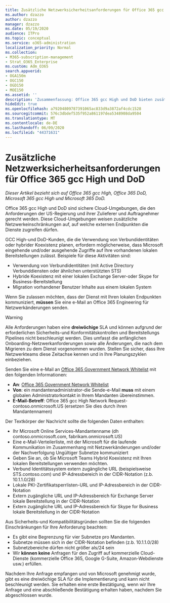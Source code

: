 ```yaml
---
title: Zusätzliche Netzwerksicherheitsanforderungen für Office 365 gcc High und DoD
ms.author: dzazzo
author: dzazzo
manager: dzazzo
ms.date: 05/19/2020
audience: ITPro
ms.topic: conceptual
ms.service: o365-administration
localization_priority: Normal
ms.collection:
- M365-subscription-management
- Strat_O365_Enterprise
ms.custom: Adm_O365
search.appverid:
- OGA150m
- OGC150
- OGD150
- MOE150
ms.assetid: ''
description: 'Zusammenfassung: Office 365 gcc High und DoD bieten zusätzliche Netzwerksicherheitsanforderungen'
hideEdit: true
ms.openlocfilehash: a79204809787391065ac833d9a3872af4cdc1528
ms.sourcegitcommit: 576c3dbdef535f952a861197dea5348908da9504
ms.translationtype: MT
ms.contentlocale: de-DE
ms.lasthandoff: 06/09/2020
ms.locfileid: "44371631"
---
```

# <a name="additional-network-security-requirements-for-office-365-gcc-high-and-dod"></a>Zusätzliche Netzwerksicherheitsanforderungen für Office 365 gcc High und DoD

*Dieser Artikel bezieht sich auf Office 365 gcc High, Office 365 DoD, Microsoft 365 gcc High und Microsoft 365 DoD.*

Office 365 gcc High und DoD sind sichere Cloud-Umgebungen, die den Anforderungen der US-Regierung und ihrer Zulieferer und Auftragnehmer gerecht werden.  Diese Cloud-Umgebungen weisen zusätzliche Netzwerkeinschränkungen auf, auf welche externen Endpunkten die Dienste zugreifen dürfen.

GCC High-und DoD-Kunden, die die Verwendung von Verbundidentitäten oder hybrider Koexistenz planen, erfordern möglicherweise, dass Microsoft eingehende und/oder ausgehende Zugriffe auf Ihre vorhandenen lokalen Bereitstellungen zulässt.  Beispiele für diese Aktivitäten sind:

* Verwendung von Verbundidentitäten (mit Active Directory Verbunddiensten oder ähnlichen unterstützten STS)
* Hybride Koexistenz mit einer lokalen Exchange Server-oder Skype for Business-Bereitstellung
* Migration vorhandener Benutzer Inhalte aus einem lokalen System

Wenn Sie zulassen möchten, dass der Dienst mit Ihren lokalen Endpunkten kommuniziert, **müssen** Sie eine e-Mail an Office 365 Engineering für Netzwerkänderungen senden.

> [!WARNING]
> Alle Anforderungen haben eine **dreiwöchige** SLA und können aufgrund der erforderlichen Sicherheits-und Konformitätskontrollen und Bereitstellungs Pipelines nicht beschleunigt werden.  Dies umfasst die anfänglichen Onboarding-Netzwerkanforderungen sowie alle Änderungen, die nach dem Migrieren zu dem Dienst vorgenommen wurden.  Stellen Sie sicher, dass Ihre Netzwerkteams diese Zeitachse kennen und in Ihre Planungszyklen einbeziehen.

Senden Sie eine e-Mail an [Office 365 Government Network Whitelist](mailto:o365gwlt@microsoft.com) mit den folgenden Informationen:

* **An**: [Office 365 Government Network Whitelist](mailto:o365gwlt@microsoft.com)
* **Von**: ein mandantenadministrator-die Sende-e-Mail **muss** mit einem globalen Administratorkontakt in Ihrem Mandanten übereinstimmen.
* **E-Mail-Betreff**: Office 365 gcc High Network Request-contoso.onmicrosoft.US (ersetzen Sie dies durch ihren Mandantennamen)

Der Textkörper der Nachricht sollte die folgenden Daten enthalten:

* Ihr Microsoft Online Services-Mandantenname (dh contoso.onmicrosoft.com, fabrikam.onmicrosoft.US)
* Eine e-Mail-Verteilerliste, mit der Microsoft für die laufende Kommunikation im Zusammenhang mit Netzwerkänderungen und/oder der Nachverfolgung Ungültiger Subnetze kommuniziert
* Geben Sie an, ob Sie Microsoft Teams Hybrid Koexistenz mit Ihren lokalen Bereitstellungen verwenden möchten.
* Verbund Identitätssystem extern zugängliche URL (beispielsweise STS.contoso.com) und IP-Adressbereich in der CIDR-Notation (z.b. 10.1.1.0/28)
* Lokale PKI-Zertifikatsperrlisten-URL und IP-Adressbereich in der CIDR-Notation
* Extern zugängliche URL und IP-Adressbereich für Exchange Server lokale Bereitstellung in der CIDR-Notation
* Extern zugängliche URL und IP-Adressbereich für Skype for Business lokale Bereitstellung in der CIDR-Notation

Aus Sicherheits-und Kompatibilitätsgründen sollten Sie die folgenden Einschränkungen für Ihre Anforderung beachten:

* Es gibt eine Begrenzung für vier Subnetze pro Mandanten.
* Subnetze müssen sich in der CIDR-Notation befinden (z.b. 10.1.1.0/28)
* Subnetzbereiche dürfen nicht größer als/24 sein
* Wir **können keine** Anfragen für den Zugriff auf kommerzielle Cloud-Dienste (kommerzielle Office 365, Google G-Suite, Amazon-Webdienste usw.) erfüllen.

Nachdem Ihre Anfrage empfangen und von Microsoft genehmigt wurde, gibt es eine dreiwöchige SLA für die Implementierung und kann nicht beschleunigt werden.  Sie erhalten eine erste Bestätigung, wenn wir Ihre Anfrage und eine abschließende Bestätigung erhalten haben, nachdem Sie abgeschlossen wurde.
